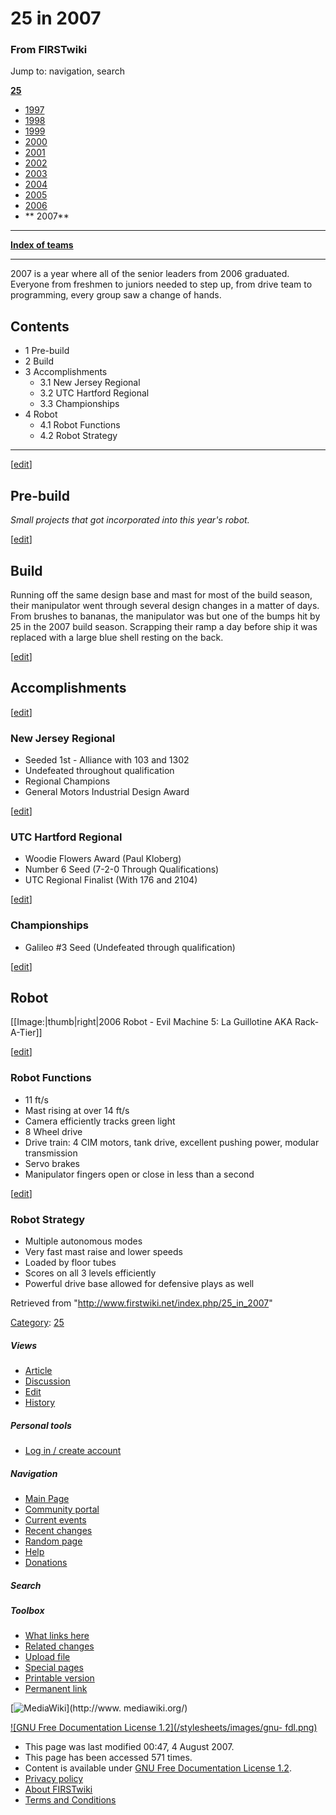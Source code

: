 # 25 in 2007

### From FIRSTwiki

Jump to: navigation, search

**[25](/index.php/25 "25" )**

  * [ 1997](/index.php/25_in_1997 "25 in 1997" )
  * [ 1998](/index.php/25_in_1998 "25 in 1998" )
  * [ 1999](/index.php/25_in_1999 "25 in 1999" )
  * [ 2000](/index.php/25_in_2000 "25 in 2000" )
  * [ 2001](/index.php/25_in_2001 "25 in 2001" )
  * [ 2002](/index.php/25_in_2002 "25 in 2002" )
  * [ 2003](/index.php/25_in_2003 "25 in 2003" )
  * [ 2004](/index.php/25_in_2004 "25 in 2004" )
  * [ 2005](/index.php/25_in_2005 "25 in 2005" )
  * [ 2006](/index.php/25_in_2006 "25 in 2006" )
  * ** 2007**

* * *

**[Index of teams](/index.php/Index_of_teams "Index of teams" )**  
  
---  
  
2007 is a year where all of the senior leaders from 2006 graduated. Everyone
from freshmen to juniors needed to step up, from drive team to programming,
every group saw a change of hands.

## Contents

  * 1 Pre-build
  * 2 Build
  * 3 Accomplishments
    * 3.1 New Jersey Regional
    * 3.2 UTC Hartford Regional
    * 3.3 Championships
  * 4 Robot
    * 4.1 Robot Functions
    * 4.2 Robot Strategy  
---  
  
[[edit](/index.php?title=25_in_2007&action=edit&section=1 "Edit section: Pre-
build" )]

## Pre-build

_Small projects that got incorporated into this year's robot._

[[edit](/index.php?title=25_in_2007&action=edit&section=2 "Edit section:
Build" )]

## Build

Running off the same design base and mast for most of the build season, their
manipulator went through several design changes in a matter of days. From
brushes to bananas, the manipulator was but one of the bumps hit by 25 in the
2007 build season. Scrapping their ramp a day before ship it was replaced with
a large blue shell resting on the back.

[[edit](/index.php?title=25_in_2007&action=edit&section=3 "Edit section:
Accomplishments" )]

## Accomplishments

[[edit](/index.php?title=25_in_2007&action=edit&section=4 "Edit section: New
Jersey Regional" )]

### New Jersey Regional

  * Seeded 1st - Alliance with 103 and 1302 
  * Undefeated throughout qualification 
  * Regional Champions 
  * General Motors Industrial Design Award 

[[edit](/index.php?title=25_in_2007&action=edit&section=5 "Edit section: UTC
Hartford Regional" )]

### UTC Hartford Regional

  * Woodie Flowers Award (Paul Kloberg) 
  * Number 6 Seed (7-2-0 Through Qualifications) 
  * UTC Regional Finalist (With 176 and 2104) 

[[edit](/index.php?title=25_in_2007&action=edit&section=6 "Edit section:
Championships" )]

### Championships

  * Galileo #3 Seed (Undefeated through qualification) 

[[edit](/index.php?title=25_in_2007&action=edit&section=7 "Edit section:
Robot" )]

## Robot

[[Image:|thumb|right|2006 Robot - Evil Machine 5: La Guillotine AKA
Rack-A-Tier]]

[[edit](/index.php?title=25_in_2007&action=edit&section=8 "Edit section: Robot
Functions" )]

### Robot Functions

  * 11 ft/s 
  * Mast rising at over 14 ft/s 
  * Camera efficiently tracks green light 
  * 8 Wheel drive 
  * Drive train: 4 CIM motors, tank drive, excellent pushing power, modular transmission 
  * Servo brakes 
  * Manipulator fingers open or close in less than a second 

[[edit](/index.php?title=25_in_2007&action=edit&section=9 "Edit section: Robot
Strategy" )]

### Robot Strategy

  * Multiple autonomous modes 
  * Very fast mast raise and lower speeds 
  * Loaded by floor tubes 
  * Scores on all 3 levels efficiently 
  * Powerful drive base allowed for defensive plays as well 

Retrieved from "<http://www.firstwiki.net/index.php/25_in_2007>"

[Category](/index.php?title=Special:Categories&article=25_in_2007
"Special:Categories" ): [25](/index.php/Category:25 "Category:25" )

##### Views

  * [Article](/index.php/25_in_2007)
  * [Discussion](/index.php?title=Talk:25_in_2007&action=edit)
  * [Edit](/index.php?title=25_in_2007&action=edit)
  * [History](/index.php?title=25_in_2007&action=history)

##### Personal tools

  * [Log in / create account](/index.php?title=Special:Userlogin&returnto=25_in_2007)

[](/index.php/Main_Page "Main Page" )

##### Navigation

  * [Main Page](/index.php/Main_Page)
  * [Community portal](/index.php/FIRSTwiki:Community_portal)
  * [Current events](/index.php/Current_events)
  * [Recent changes](/index.php/Special:Recentchanges)
  * [Random page](/index.php/Special:Random)
  * [Help](/index.php/FIRSTwiki:Help)
  * [Donations](/index.php/FIRSTwiki:Site_support)

##### Search



##### Toolbox

  * [What links here](/index.php/Special:Whatlinkshere/25_in_2007)
  * [Related changes](/index.php/Special:Recentchangeslinked/25_in_2007)
  * [Upload file](/index.php/Special:Upload)
  * [Special pages](/index.php/Special:Specialpages)
  * [Printable version](/index.php?title=25_in_2007&printable=yes)
  * [Permanent link](/index.php?title=25_in_2007&oldid=62635)

[![MediaWiki](/skins/common/images/poweredby_mediawiki_88x31.png)](http://www.
mediawiki.org/)

[![GNU Free Documentation License 1.2](/stylesheets/images/gnu-
fdl.png)](http://www.gnu.org/copyleft/fdl.html)

  * This page was last modified 00:47, 4 August 2007.
  * This page has been accessed 571 times.
  * Content is available under [GNU Free Documentation License 1.2](http://www.gnu.org/copyleft/fdl.html "http://www.gnu.org/copyleft/fdl.html" ).
  * [Privacy policy](/index.php/FIRSTwiki:Privacy_policy "FIRSTwiki:Privacy policy" )
  * [About FIRSTwiki](/index.php/FIRSTwiki:About "FIRSTwiki:About" )
  * [Terms and Conditions](/index.php/FIRSTwiki:Terms_and_conditions "FIRSTwiki:Terms and conditions" )

